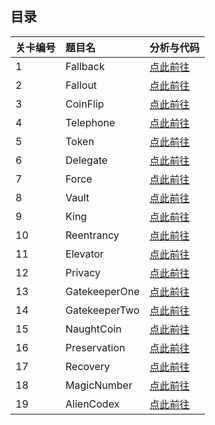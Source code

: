 ## 目录

|关卡编号	|题目名	|分析与代码
|:-------|:-----|:--------|
| 1	| Fallback	      |[点此前往](levels/1-fallback.md)
| 2	| Fallout	        |[点此前往](levels/2-fallout.md)
| 3	| CoinFlip	      |[点此前往](levels/3-coinFlip.md)
| 4	| Telephone	      |[点此前往](levels/4-telephone.md)
| 5	| Token   	      |[点此前往](levels/5-token.md)
| 6	| Delegate   	    |[点此前往](levels/6-delegate.md)
| 7	| Force      	    |[点此前往](levels/7-force.md)
| 8	| Vault      	    |[点此前往](levels/8-vault.md)
| 9	| King      	    |[点此前往](levels/9-king.md)
| 10| Reentrancy      |[点此前往](levels/10-reentrancy.md)
| 11| Elevator        |[点此前往](levels/11-elevator.md)
| 12| Privacy         |[点此前往](levels/12-Privacy.md)
| 13| GatekeeperOne   |[点此前往](levels/13-gatekeeperOne.md)
| 14| GatekeeperTwo   |[点此前往](levels/14-gatekeeperTwo.md)
| 15| NaughtCoin      |[点此前往](levels/15-naughtCoin.md)
| 16| Preservation    |[点此前往](levels/16-preservation.md)
| 17| Recovery        |[点此前往](levels/17-recovery.md)
| 18| MagicNumber     |[点此前往](levels/18-magicNumber.md)
| 19| AlienCodex      |[点此前往](levels/19-alienCodex.md)
